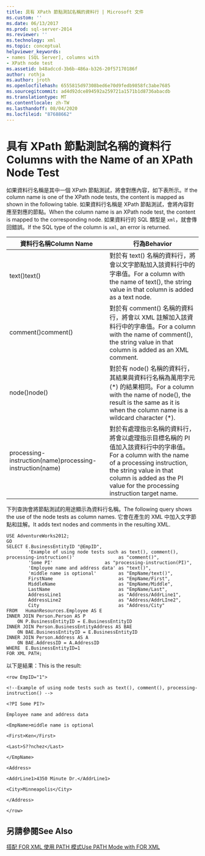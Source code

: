 ```yaml
---
title: 具有 XPath 節點測試名稱的資料行 | Microsoft 文件
ms.custom: ''
ms.date: 06/13/2017
ms.prod: sql-server-2014
ms.reviewer: ''
ms.technology: xml
ms.topic: conceptual
helpviewer_keywords:
- names [SQL Server], columns with
- XPath node test
ms.assetid: b48adccd-3b6b-486a-b326-20f57170186f
author: rothja
ms.author: jroth
ms.openlocfilehash: 6555815d97308bed6e70d9fedb9858fc3abe7685
ms.sourcegitcommit: ad4d92dce894592a259721a1571b1d8736abacdb
ms.translationtype: MT
ms.contentlocale: zh-TW
ms.lasthandoff: 08/04/2020
ms.locfileid: "87688662"
---
```

# <a name="columns-with-the-name-of-an-xpath-node-test"></a><span data-ttu-id="f40b7-102">具有 XPath 節點測試名稱的資料行</span><span class="sxs-lookup"><span data-stu-id="f40b7-102">Columns with the Name of an XPath Node Test</span></span>
  <span data-ttu-id="f40b7-103">如果資料行名稱是其中一個 XPath 節點測試，將會對應內容，如下表所示。</span><span class="sxs-lookup"><span data-stu-id="f40b7-103">If the column name is one of the XPath node tests, the content is mapped as shown in the following table.</span></span> <span data-ttu-id="f40b7-104">如果資料行名稱是 XPath 節點測試，會將內容對應至對應的節點。</span><span class="sxs-lookup"><span data-stu-id="f40b7-104">When the column name is an XPath node test, the content is mapped to the corresponding node.</span></span> <span data-ttu-id="f40b7-105">如果資料行的 SQL 類型是 `xml`，就會傳回錯誤。</span><span class="sxs-lookup"><span data-stu-id="f40b7-105">If the SQL type of the column is `xml`, an error is returned.</span></span>  
  
|<span data-ttu-id="f40b7-106">資料行名稱</span><span class="sxs-lookup"><span data-stu-id="f40b7-106">Column Name</span></span>|<span data-ttu-id="f40b7-107">行為</span><span class="sxs-lookup"><span data-stu-id="f40b7-107">Behavior</span></span>|  
|-----------------|--------------|  
|<span data-ttu-id="f40b7-108">text()</span><span class="sxs-lookup"><span data-stu-id="f40b7-108">text()</span></span>|<span data-ttu-id="f40b7-109">對於有 text() 名稱的資料行，將會以文字節點加入該資料行中的字串值。</span><span class="sxs-lookup"><span data-stu-id="f40b7-109">For a column with the name of text(), the string value in that column is added as a text node.</span></span>|  
|<span data-ttu-id="f40b7-110">comment()</span><span class="sxs-lookup"><span data-stu-id="f40b7-110">comment()</span></span>|<span data-ttu-id="f40b7-111">對於有 comment() 名稱的資料行，將會以 XML 註解加入該資料行中的字串值。</span><span class="sxs-lookup"><span data-stu-id="f40b7-111">For a column with the name of comment(), the string value in that column is added as an XML comment.</span></span>|  
|<span data-ttu-id="f40b7-112">node()</span><span class="sxs-lookup"><span data-stu-id="f40b7-112">node()</span></span>|<span data-ttu-id="f40b7-113">對於有 node() 名稱的資料行，其結果與資料行名稱為萬用字元 (\*) 的結果相同。</span><span class="sxs-lookup"><span data-stu-id="f40b7-113">For a column with the name of node(), the result is the same as it is when the column name is a wildcard character (\*).</span></span>|  
|<span data-ttu-id="f40b7-114">processing-instruction(name)</span><span class="sxs-lookup"><span data-stu-id="f40b7-114">processing-instruction(name)</span></span>|<span data-ttu-id="f40b7-115">對於有處理指示名稱的資料行，將會以處理指示目標名稱的 PI 值加入該資料行中的字串值。</span><span class="sxs-lookup"><span data-stu-id="f40b7-115">For a column with the name of a processing instruction, the string value in that column is added as the PI value for the processing instruction target name.</span></span>|  
  
 <span data-ttu-id="f40b7-116">下列查詢會將節點測試的用途顯示為資料行名稱。</span><span class="sxs-lookup"><span data-stu-id="f40b7-116">The following query shows the use of the node tests as column names.</span></span> <span data-ttu-id="f40b7-117">它會在產生的 XML 中加入文字節點和註解。</span><span class="sxs-lookup"><span data-stu-id="f40b7-117">It adds text nodes and comments in the resulting XML.</span></span>  
  
```  
USE AdventureWorks2012;  
GO  
SELECT E.BusinessEntityID "@EmpID",   
        'Example of using node tests such as text(), comment(), processing-instruction()'                as "comment()",  
        'Some PI'                   as "processing-instruction(PI)",  
        'Employee name and address data' as "text()",  
        'middle name is optional'        as "EmpName/text()",  
        FirstName                        as "EmpName/First",   
        MiddleName                       as "EmpName/Middle",   
        LastName                         as "EmpName/Last",  
        AddressLine1                     as "Address/AddrLine1",  
        AddressLine2                     as "Address/AddrLIne2",  
        City                             as "Address/City"  
FROM   HumanResources.Employee AS E  
INNER JOIN Person.Person AS P   
    ON P.BusinessEntityID = E.BusinessEntityID  
INNER JOIN Person.BusinessEntityAddress AS BAE  
    ON BAE.BusinessEntityID = E.BusinessEntityID  
INNER JOIN Person.Address AS A  
    ON BAE.AddressID = A.AddressID  
WHERE  E.BusinessEntityID=1  
FOR XML PATH;  
```  
  
 <span data-ttu-id="f40b7-118">以下是結果：</span><span class="sxs-lookup"><span data-stu-id="f40b7-118">This is the result:</span></span>  
  
 `<row EmpID="1">`  
  
 `<!--Example of using node tests such as text(), comment(), processing-instruction() -->`  
  
 `<?PI Some PI?>`  
  
 `Employee name and address data`  
  
 `<EmpName>middle name is optional`  
  
 `<First>Ken</First>`  
  
 `<Last>S??nchez</Last>`  
  
 `</EmpName>`  
  
 `<Address>`  
  
 `<AddrLine1>4350 Minute Dr.</AddrLine1>`  
  
 `<City>Minneapolis</City>`  
  
 `</Address>`  
  
 `</row>`  
  
## <a name="see-also"></a><span data-ttu-id="f40b7-119">另請參閱</span><span class="sxs-lookup"><span data-stu-id="f40b7-119">See Also</span></span>  
 [<span data-ttu-id="f40b7-120">搭配 FOR XML 使用 PATH 模式</span><span class="sxs-lookup"><span data-stu-id="f40b7-120">Use PATH Mode with FOR XML</span></span>](use-path-mode-with-for-xml.md)  
  
  
